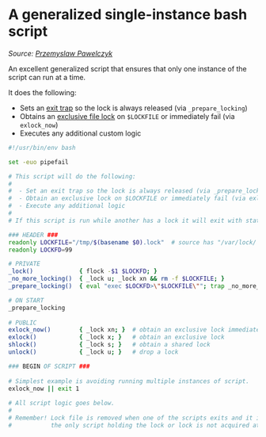 # A generalized single-instance bash script

_Source: [Przemyslaw Pawelczyk](https://gist.github.com/przemoc/571091)_

An excellent generalized script that ensures that only one instance of the script can run at a time.

It does the following:

* Sets an [exit trap](http://redsymbol.net/articles/bash-exit-traps/) so the lock is always released (via `_prepare_locking`)
* Obtains an [exclusive file lock](https://en.wikipedia.org/wiki/File_locking) on `$LOCKFILE` or immediately fail (via `exlock_now`)
* Executes any additional custom logic

```bash
#!/usr/bin/env bash

set -euo pipefail

# This script will do the following:
#
#  - Set an exit trap so the lock is always released (via _prepare_locking)
#  - Obtain an exclusive lock on $LOCKFILE or immediately fail (via exlock_now)
#  - Execute any additional logic
#
# If this script is run while another has a lock it will exit with status 1.

### HEADER ###
readonly LOCKFILE="/tmp/$(basename $0).lock"  # source has "/var/lock/`basename $0`"
readonly LOCKFD=99

# PRIVATE
_lock()             { flock -$1 $LOCKFD; }
_no_more_locking()  { _lock u; _lock xn && rm -f $LOCKFILE; }
_prepare_locking()  { eval "exec $LOCKFD>\"$LOCKFILE\""; trap _no_more_locking EXIT; }

# ON START
_prepare_locking
 
# PUBLIC
exlock_now()        { _lock xn; }  # obtain an exclusive lock immediately or fail
exlock()            { _lock x; }   # obtain an exclusive lock
shlock()            { _lock s; }   # obtain a shared lock
unlock()            { _lock u; }   # drop a lock

### BEGIN OF SCRIPT ###
 
# Simplest example is avoiding running multiple instances of script.
exlock_now || exit 1
 
# All script logic goes below.
#
# Remember! Lock file is removed when one of the scripts exits and it is
#           the only script holding the lock or lock is not acquired at all.
```